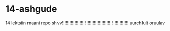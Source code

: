 # 14-ashgude
14 lektsiin maani repo shvv!!!!!!!!!!!!!!!!!!!!!!!!!!!!!!!!!!!!!!!!!!!!!!!!!!!!
uurchlult oruulav